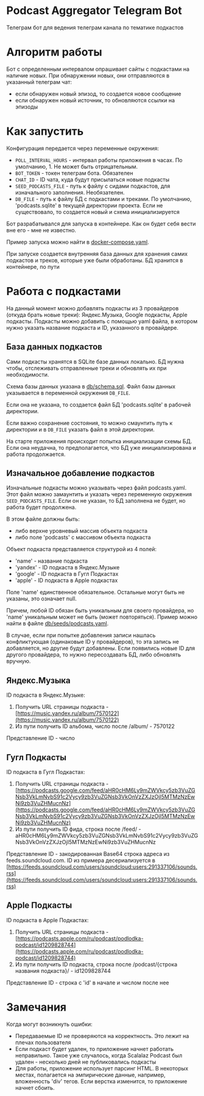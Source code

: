 # Podcast Aggregator Telegram Bot

Телеграм бот для ведения телеграм канала по тематике подкастов

# Алгоритм работы

Бот с определенным интервалом опрашивает сайты с подкастами на наличие новых.
При обнаружении новых, они отправляются в указанный телеграм чат:
- если обнаружен новый эпизод, то создается новое сообщение
- если обнаружен новый источник, то обновляются ссылки на эпизоды

# Как запустить

Конфигурация передается через переменные окружения:
- `POLL_INTERVAL_HOURS` - интервал работы приложения в часах. По умолчанию, 1. Не может быть отрицательным.
- `BOT_TOKEN` - токен телеграм бота. Обязателен
- `CHAT_ID` - ID чата, куда будут присылаться новые подкасты
- `SEED_PODCASTS_FILE` - путь к файлу с сидами подкастов, для изначального заполнения. Необязателен.
- `DB_FILE` - путь к файлу БД с подкастами и треками. По умолчанию, 'podcasts.sqlite' в текущей директории проекта. Если не существовало, то создается новый и схема инициализируется

Бот разрабатывался для запуска в контейнере. 
Как он будет себя вести вне его - мне не известно.

Пример запуска можно найти в [docker-compose.yaml](./docker-compose.yaml).

При запуске создается внутренняя база данных для хранения самих подкастов и треков, которые уже были обработаны.
БД хранится в контейнере, по пути 

# Работа с подкастами

На данный момент можно добавлять подкасты из 3 провайдеров (откуда брать новые треки): Яндекс.Музыка, Google подкасты, Apple подкасты.
Подкасты можно добавить с помощью yaml файла, в котором нужно указать название подкаста и ID, указанного в провайдере.

## База данных подкастов

Сами подкасты хранятся в SQLite базе данных локально. 
БД нужна чтобы, отслеживать отправленные треки и обновлять их при необходимости.

Схема базы данных указана в [db/schema.sql](db/schema.sql).
Файл базы данных указывается в переменной окружения `DB_FILE`. 

Если она не указана, то создается файл БД 'podcasts.sqlite' в рабочей директории.

Если важно сохранение состояния, то можно смаунтить путь к директории и в `DB_FILE` указать файл в этой директории.

На старте приложения происходит попытка инициализации схемы БД. 
Если она неудачна, то предполагается, что БД уже инициализирована и работа продолжается.

## Изначальное добавление подкастов

Изначальные подкасты можно указывать через файл podcasts.yaml. 
Этот файл можно замаунтить и указать через переменную окружения `SEED_PODCASTS_FILE`.
Если он не указан, то БД заполнена не будет, но работа будет продолжена.

В этом файле должны быть:
- либо верхне уровневый массив объекта подкаста
- либо поле 'podcasts' с массивом объекта подкаста

Объект подкаста представляется структурой из 4 полей:
- 'name' - название подкаста
- 'yandex' - ID подкаста в Яндекс.Музыке
- 'google' - ID подкаста в Гугл Подкастах
- 'apple' - ID подкаста в Apple подкастах

Поле 'name' единственное обязательное. Остальные могут быть не указаны, это означает null.

Причем, любой ID обязан быть уникальным для своего провайдера, но 'name' уникальным может не быть (может повторяться).
Пример можно найти в файле [db/seeds/podcasts.yaml](db/seeds/podcasts.yaml).

В случае, если при попытке добавления записи нашлась конфликтующая (одинаковые ID у провайдеров), 
то эта запись не добавляется, но другие будут добавлены. 
Если появились новые ID для другого провайдера, то нужно пересоздавать БД, либо обновлять вручную.

## Яндекс.Музыка

ID подкаста в Яндекс.Музыке:
1. Получить URL страницы подкаста - [https://music.yandex.ru/album/7570122](https://music.yandex.ru/album/7570122)
2. Из пути получить ID альбома, число после /album/ - 7570122

Представление ID - число

## Гугл Подкасты

ID подкаста в Гугл Подкастах:
1. Получить URL страницы подкаста - [https://podcasts.google.com/feed/aHR0cHM6Ly9mZWVkcy5zb3VuZGNsb3VkLmNvbS91c2Vycy9zb3VuZGNsb3VkOnVzZXJzOjI5MTMzNzEwNi9zb3VuZHMucnNz](https://podcasts.google.com/feed/aHR0cHM6Ly9mZWVkcy5zb3VuZGNsb3VkLmNvbS91c2Vycy9zb3VuZGNsb3VkOnVzZXJzOjI5MTMzNzEwNi9zb3VuZHMucnNz)
2. Из пути получить ID фида, строка после /feed/ - aHR0cHM6Ly9mZWVkcy5zb3VuZGNsb3VkLmNvbS91c2Vycy9zb3VuZGNsb3VkOnVzZXJzOjI5MTMzNzEwNi9zb3VuZHMucnNz

Представление ID - закодированная Base64 строка адреса из feeds.soundcloud.com. 
ID из примера десериализуется в [https://feeds.soundcloud.com/users/soundcloud:users:291337106/sounds.rss](https://feeds.soundcloud.com/users/soundcloud:users:291337106/sounds.rss)

## Apple Подкасты

ID подкаста в Apple Подкастах:
1. Получить URL страницы подкаста - [https://podcasts.apple.com/ru/podcast/podlodka-podcast/id1209828744](https://podcasts.apple.com/ru/podcast/podlodka-podcast/id1209828744)
2. Из пути получить ID подкаста, строка после /podcast/{строка названия подкаста}/ - id1209828744

Представление ID - строка с 'id' в начале и числом после нее

# Замечания

Когда могут возникнуть ошибки:
- Передаваемые ID не проверяются на корректность. Это лежит на плечах пользователя
- Если подкаст будет удален, то приложение начнет работать неправильно. Такое уже случалось, когда Scalalaz Podcast был удален - несколько дней не публиковались подкасты
- Для работы, приложение использует парсинг HTML. В некоторых местах, полагается на эмпирические данные, например, вложенность 'div' тегов. Если верстка изменится, то приложение начнет сбоить.


